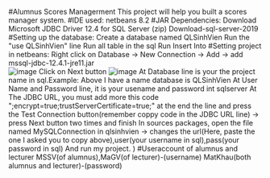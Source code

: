 #Alumnus Scores Managerment 
 <space> This project will help you built a scores manager system.<space>
#IDE used:
  netbeans 8.2
#JAR Dependencies:
  Download Microsoft JDBC Driver 12.4 for SQL Server (zip)
  Download-sql-server-2019
#Setting up the database:
  Create a database named QLSinhVien
  Run the "use QLSinhVien" line
  Run all table in the sql
  Run Insert Into
#Setting project in netbeans:
  Right click on Database -> New Connection -> Add -> add mssql-jdbc-12.4.1-jre11.jar  
  ![image](https://github.com/Khoavo26042004/AlumnusScoresManagerment/assets/154489298/33f8949d-9a11-44a8-818a-df35917d8b40)
  Click on Next button 
  ![image](https://github.com/Khoavo26042004/AlumnusScoresManagerment/assets/154489298/84eae431-2bde-421f-a5ed-9c45b1c60593)
  At Database line is your the project name in sql.Example: Above I have a name database is QLSinhVien
  At User Name and Password line, it is your usename and password int sqlserver
  At The JDBC URL, you must add more this code ";encrypt=true;trustServerCertificate=true;" at the end the line and press the Test Connection button(remember coppy code in the JDBC URL line) -> press Next button two times and finish
  In sources packages, open the file named MySQLConnection in qlsinhvien -> changes the url(Here, paste the one I asked you to copy above),user(your username in sql),pass(your password in sql)
  And run my project.
)
#Useraccount of alumnus and lecturer 
  MSSV(of alumnus),MaGV(of lecturer)-(username) 
  MatKhau(both alumnus and lecturer)-(password)


